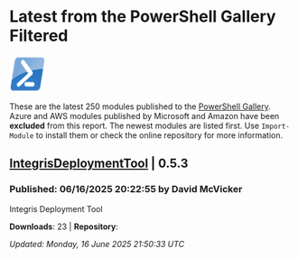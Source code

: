 # Latest from the PowerShell Gallery Filtered
![PS](images/powershell-emoji.png)

These are the latest 250 modules published to the [PowerShell Gallery](https://powershellgallery.org). Azure and AWS modules published by Microsoft and Amazon have been __excluded__ from this report. The newest modules are listed first. Use `Import-Module` to install them or check the online repository for more information.

## [IntegrisDeploymentTool](https://www.powershellgallery.com/Packages/IntegrisDeploymentTool/0.5.3) | 0.5.3

### Published: 06/16/2025 20:22:55 by David McVicker

Integris Deployment Tool

__Downloads__: 23 | __Repository__: 

*Updated: Monday, 16 June 2025 21:50:33 UTC*
